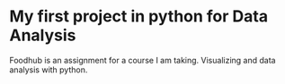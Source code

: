 # My first project in python for Data Analysis
Foodhub is an assignment for a course I am taking. Visualizing and data analysis with python. 
